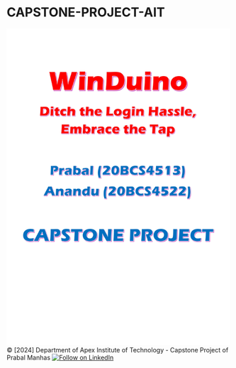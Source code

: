 # CAPSTONE-PROJECT-AIT
![](https://github.com/prabalmanhas/CAPSTONE-PROJECT-AIT/blob/main/Project.jpg)
© [2024] Department of Apex Institute of Technology - Capstone Project of Prabal Manhas
[![Follow on LinkedIn](https://img.shields.io/badge/Follow%20on%20LinkedIn-0077B5?style=for-the-badge&logo=linkedin)](https://www.linkedin.com/comm/mynetwork/discovery-see-all?usecase=PEOPLE_FOLLOWS&followMember=manhasprabal)
